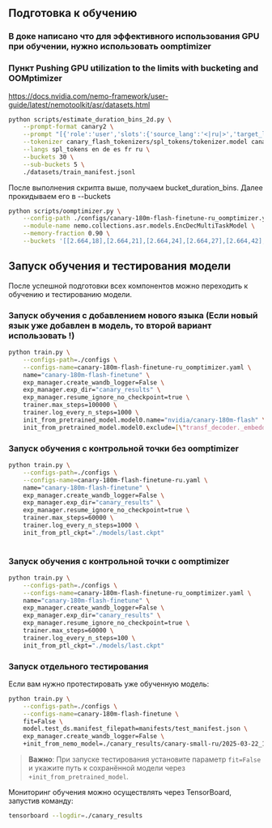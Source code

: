 ## Подготовка к обучению


### В доке написано что для эффективного использования GPU при обучении, нужно использовать oomptimizer 
### Пункт Pushing GPU utilization to the limits with bucketing and OOMptimizer
https://docs.nvidia.com/nemo-framework/user-guide/latest/nemotoolkit/asr/datasets.html
```bash
python scripts/estimate_duration_bins_2d.py \
    --prompt-format canary2 \
    --prompt "[{'role':'user','slots':{'source_lang':'<|ru|>','target_lang':'<|ru|>','pnc':'<|pnc|>','itn':'<|noitn|>','diarize':'<|nodiarize|>','timestamp':'<|notimestamp|>','emotion':'<|emo:undefined|>','decodercontext':''}}]" \
    --tokenizer canary_flash_tokenizers/spl_tokens/tokenizer.model canary_flash_tokenizers/en/tokenizer.model canary_flash_tokenizers/de/tokenizer.model canary_flash_tokenizers/es/tokenizer.model canary_flash_tokenizers/fr/tokenizer.model canary_flash_tokenizers/ru/tokenizer.model \
    --langs spl_tokens en de es fr ru \
    --buckets 30 \
    --sub-buckets 5 \
    ./datasets/train_manifest.jsonl
```
После выполнения скрипта выше, получаем bucket_duration_bins. Далее прокидываем его в --buckets

```bash
python scripts/oomptimizer.py \
    --config-path ./configs/canary-180m-flash-finetune-ru_oomptimizer.yaml \
    --module-name nemo.collections.asr.models.EncDecMultiTaskModel \
    --memory-fraction 0.90 \
    --buckets '[[2.664,18],[2.664,21],[2.664,24],[2.664,27],[2.664,42],[3.060,21],[3.060,24],[3.060,27],[3.060,30],[3.060,44],[3.384,24],[3.384,27],[3.384,29],[3.384,32],[3.384,47],[3.660,26],[3.660,28],[3.660,31],[3.660,34],[3.660,48],[3.930,27],[3.930,30],[3.930,33],[3.930,36],[3.930,50],[4.176,29],[4.176,32],[4.176,35],[4.176,38],[4.176,52],[4.416,31],[4.416,34],[4.416,37],[4.416,40],[4.416,56],[4.632,32],[4.632,36],[4.632,38],[4.632,42],[4.632,54],[4.850,34],[4.850,38],[4.850,40],[4.850,44],[4.850,59],[5.060,35],[5.060,39],[5.060,41],[5.060,45],[5.060,60],[5.256,37],[5.256,40],[5.256,43],[5.256,46],[5.256,62],[5.472,38],[5.472,42],[5.472,45],[5.472,48],[5.472,67],[5.664,40],[5.664,43],[5.664,46],[5.664,49],[5.664,64],[5.868,41],[5.868,44],[5.868,48],[5.868,51],[5.868,67],[6.080,43],[6.080,46],[6.080,49],[6.080,53],[6.080,68],[6.280,44],[6.280,48],[6.280,51],[6.280,54],[6.280,74],[6.490,45],[6.490,48],[6.490,52],[6.490,56],[6.490,74],[6.696,46],[6.696,50],[6.696,53],[6.696,57],[6.696,73],[6.936,48],[6.936,52],[6.936,55],[6.936,59],[6.936,76],[7.176,49],[7.176,53],[7.176,56],[7.176,60],[7.176,80],[7.420,50],[7.420,54],[7.420,58],[7.420,62],[7.420,79],[7.728,52],[7.728,56],[7.728,60],[7.728,64],[7.728,82],[8.040,53],[8.040,57],[8.040,60],[8.040,65],[8.040,82],[8.440,55],[8.440,59],[8.440,63],[8.440,67],[8.440,87],[8.920,57],[8.920,61],[8.920,65],[8.920,70],[8.920,90],[9.560,59],[9.560,64],[9.560,68],[9.560,73],[9.560,96],[10.536,63],[10.536,69],[10.536,74],[10.536,80],[10.536,102],[12.240,71],[12.240,78],[12.240,84],[12.240,90],[12.240,120],[14.760,83],[14.760,91],[14.760,97],[14.760,104],[14.760,138],[20.000,103],[20.000,112],[20.000,120],[20.000,130],[20.000,174]]'
```


## Запуск обучения и тестирования модели

После успешной подготовки всех компонентов можно переходить к обучению и тестированию модели.

### Запуск обучения с добавлением нового языка (Если новый язык уже добавлен в модель, то второй вариант использовать !)

```bash
python train.py \
    --configs-path=./configs \
    --configs-name=canary-180m-flash-finetune-ru_oomptimizer.yaml \
    name="canary-180m-flash-finetune" \
    exp_manager.create_wandb_logger=False \
    exp_manager.exp_dir="canary_results" \
    exp_manager.resume_ignore_no_checkpoint=true \
    trainer.max_steps=100000 \
    trainer.log_every_n_steps=1000 \
    init_from_pretrained_model.model0.name="nvidia/canary-180m-flash" \
    init_from_pretrained_model.model0.exclude=[\"transf_decoder._embedding.token_embedding\",\"log_softmax.mlp.layer0\"]
```

### Запуск обучения с контрольной точки без oomptimizer

```bash
python train.py \
    --configs-path=./configs \
    --configs-name=canary-180m-flash-finetune-ru.yaml \
    name="canary-180m-flash-finetune" \
    exp_manager.create_wandb_logger=False \
    exp_manager.exp_dir="canary_results" \
    exp_manager.resume_ignore_no_checkpoint=true \
    trainer.max_steps=60000 \
    trainer.log_every_n_steps=1000 \
    init_from_ptl_ckpt="./models/last.ckpt"
    
```
### Запуск обучения с контрольной точки c oomptimizer

```bash
python train.py \
    --configs-path=./configs \
    --configs-name=canary-180m-flash-finetune-ru_oomptimizer.yaml \
    name="canary-180m-flash-finetune" \
    exp_manager.create_wandb_logger=False \
    exp_manager.exp_dir="canary_results" \
    exp_manager.resume_ignore_no_checkpoint=true \
    trainer.max_steps=60000 \
    trainer.log_every_n_steps=100 \
    init_from_ptl_ckpt="./models/last.ckpt"
```

### Запуск отдельного тестирования

Если вам нужно протестировать уже обученную модель:

```bash
python train.py \
    --configs-path=./configs \
    --configs-name=canary-180m-flash-finetune \
    fit=False \
    model.test_ds.manifest_filepath=manifests/test_manifest.json \
    exp_manager.create_wandb_logger=False \
    +init_from_nemo_model=./canary_results/canary-small-ru/2025-03-22_17-43-54/checkpoints/canary-small-ru.nemo
```

> **Важно**: При запуске тестирования установите параметр `fit=False` и укажите путь к сохранённой модели через `+init_from_pretrained_model`.

Мониторинг обучения можно осуществлять через TensorBoard, запустив команду:
```bash
tensorboard --logdir=./canary_results
```